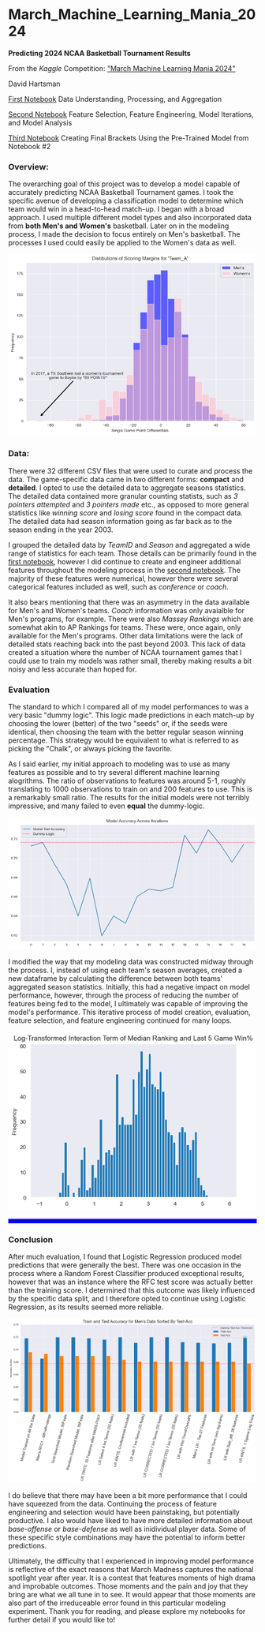 # March_Machine_Learning_Mania_2024
**Predicting 2024 NCAA Basketball Tournament Results**

From the *Kaggle* Competition: ["March Machine Learning Mania 2024"](https://www.kaggle.com/competitions/march-machine-learning-mania-2024/overview)

David Hartsman

[First Notebook](https://github.com/dvdhartsman/March_Machine_Learning_Mania_2024/blob/main/1_Data_Understanding_and_Aggregation.ipynb) Data Understanding, Processing, and Aggregation

[Second Notebook](https://github.com/dvdhartsman/March_Machine_Learning_Mania_2024/blob/main/2_Model_Development.ipynb) Feature Selection, Feature Engineering, Model Iterations, and Model Analysis

[Third Notebook](https://github.com/dvdhartsman/March_Machine_Learning_Mania_2024/blob/main/3_Bracket_Generation.ipynb) Creating Final Brackets Using the Pre-Trained Model from Notebook #2


### Overview:

The overarching goal of this project was to develop a model capable of accurately predicting NCAA Basketball Tournament games. I took the specific avenue of developing a classification model to determine which team would win in a head-to-head match-up. I began with a broad approach. I used multiple different model types and also incorporated data from **both Men's and Women's** basketball. Later on in the modeling process, I made the decision to focus entirely on Men's basketball. The processes I used could easily be applied to the Women's data as well. 

![Distribution of Scoring Margins for Men's and Women's NCAA Tournament Games](./images/margin_dists.png)


### Data:
There were 32 different CSV files that were used to curate and process the data. The game-specific data came in two different forms: **compact** and **detailed**. I opted to use the detailed data to aggregate seasons statistics. The detailed data contained more granular counting statists, such as *3 pointers attempted* and *3 pointers made* etc., as opposed to more general statistics like *winning score* and *losing score* found in the compact data. The detailed data had season information going as far back as to the season ending in the year 2003. 

I grouped the detailed data by *TeamID* and *Season* and aggregated a wide range of statistics for each team. Those details can be primarily found in the [first notebook](https://github.com/dvdhartsman/March_Machine_Learning_Mania_2024/blob/main/1_Data_Understanding_and_Aggregation.ipynb), however I did continue to create and engineer additional features throughout the modeling process in the [second notebook](https://github.com/dvdhartsman/March_Machine_Learning_Mania_2024/blob/main/2_Model_Development.ipynb). The majority of these features were numerical, however there were several categorical features included as well, such as *conference* or *coach*. 

It also bears mentioning that there was an asymmetry in the data available for Men's and Women's teams. *Coach* information was only avaialble for Men's programs, for example. There were also *Massey Rankings* which are somewhat akin to AP Rankings for teams. These were, once again, only available for the Men's programs. Other data limitations were the lack of detailed stats reaching back into the past beyond 2003. This lack of data created a situation where the number of NCAA tournament games that I could use to train my models was rather small, thereby making results a bit noisy and less accurate than hoped for.

### Evaluation

The standard to which I compared all of my model performances to was a very basic "dummy logic". This logic made predictions in each match-up by choosing the lower (better) of the two "seeds" or, if the seeds were identical, then choosing the team with the better regular season winning percentage. This strategy would be equivalent to what is referred to as picking the "Chalk", or always picking the favorite. 

As I said earlier, my initial approach to modeling was to use as many features as possible and to try several different machine learning alogrithms. The ratio of observations to features was around 5-1, roughly translating to 1000 observations to train on and 200 features to use. This is a remarkably small ratio. The results for the initial models were not terribly impressive, and many failed to even **equal** the dummy-logic.

![Some Examples of Early Model Iterations](./images/model_its.png)

I modified the way that my modeling data was constructed midway through the process. I, instead of using each team's season averages, created a new dataframe by calculating the difference between both teams' aggregated season statistics. Initially, this had a negative impact on model performance, however, through the process of reducing the number of features being fed to the model, I ultimately was capable of improving the model's performance. This iterative process of model creation, evaluation, feature selection, and feature engineering continued for many loops. 

![Log Transformed Interaction Term Between Recent Winning Percentage and Massey Rankings](./images/log_transformation.png)

<hr style= "border: 4px solid blue">

### Conclusion

After much evaluation, I found that Logistic Regression produced model predictions that were generally the best. There was one occasion in the process where a Random Forest Classifier produced exceptional results, however that was an instance where the RFC test score was actually better than the training score. I determined that this outcome was likely influenced by the specific data split, and I therefore opted to continue using Logistic Regression, as its results seemed more reliable.

![Comparison of the Best Model Performances](./images/train_test_bars.png)

I do believe that there may have been a bit more performance that I could have squeezed from the data. Continuing the process of feature engineering and selection would have been painstaking, but potentially productive. I also would have liked to have more detailed information about *base-offense* or *base-defense* as well as inidividual player data. Some of these specific style combinations may have the potential to inform better predictions. 

Ultimately, the difficulty that I experienced in improving model performance is reflective of the exact reasons that March Madness captures the national spotlight year after year. It is a contest that features moments of high drama and improbable outcomes. Those moments and the pain and joy that they bring are what we all tune in to see. It would appear that those moments are also part of the irreduceable error found in this particular modeling experiment. Thank you for reading, and please explore my notebooks for further detail if you would like to!  
